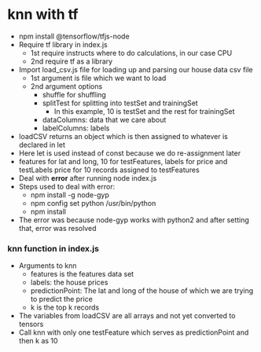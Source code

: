 # knn with tf

* npm install @tensorflow/tfjs-node
* Require tf library in index.js
    * 1st require instructs where to do calculations, in our case CPU
    * 2nd require tf as a library
* Import load_csv.js file for loading up and parsing our house data csv file
    * 1st argument is file which we want to load
    * 2nd argument options
        * shuffle for shuffling
        * splitTest for splitting into testSet and trainingSet
            * In this example, 10 is testSet and the rest for trainingSet
        * dataColumns: data that we care about
        * labelColumns: labels
* loadCSV returns an object which is then assigned to whatever is declared in let
* Here let is used instead of const because we do re-assignment later
* features for lat and long, 10 for testFeatures, labels for price and testLabels price for 10 records assigned to testFeatures
* Deal with **error** after running node index.js
* Steps used to deal with error:
    * npm install -g node-gyp
    * npm config set python /usr/bin/python
    * npm install
* The error was because node-gyp works with python2 and after setting that, error was resolved

### knn function in index.js
* Arguments to knn
    * features is the features data set
    * labels: the house prices
    * predictionPoint: The lat and long of the house of which we are trying to predict the price
    * k is the top k records
* The variables from loadCSV are all arrays and not yet converted to tensors
* Call knn with only one testFeature which serves as predictionPoint and then k as 10